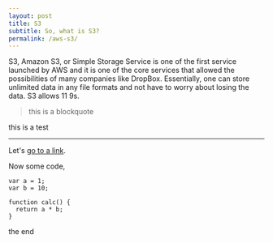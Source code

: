 ```yaml
---
layout: post
title: S3
subtitle: So, what is S3?
permalink: /aws-s3/
---
```


S3, Amazon S3, or Simple Storage Service is one of the first service launched by AWS and it is one of the core services that allowed the possibilities of many companies like DropBox. Essentially, one can store unlimited data in any file formats and not have to worry about losing the data. S3 allows 11 9s.

> this is a blockquote

this is a test

---

Let's [go to a link](/).

Now some code,

    var a = 1;
    var b = 10;
  
    function calc() {
      return a * b;
    }
  
the end
